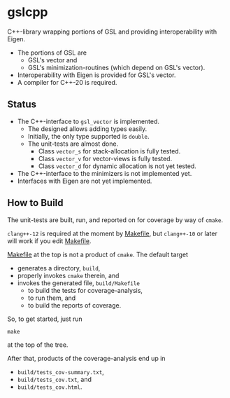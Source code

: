 # gslcpp

C++-library wrapping portions of GSL and providing interoperability with Eigen.
  - The portions of GSL are
    - GSL's vector and
    - GSL's minimization-routines (which depend on GSL's vector).
  - Interoperability with Eigen is provided for GSL's vector.
  - A compiler for C++-20 is required.

## Status

- The C++-interface to `gsl_vector` is implemented.
  - The designed allows adding types easily.
  - Initially, the only type supported is `double`.
  - The unit-tests are almost done.
    - Class `vector_s` for stack-allocation is fully tested.
    - Class `vector_v` for vector-views is fully tested.
    - Class `vector_d` for dynamic allocation is not yet tested.
- The C++-interface to the minimizers is not implemented yet.
- Interfaces with Eigen are not yet implemented.

## How to Build

The unit-tests are built, run, and reported on for coverage by way of `cmake`.

`clang++-12` is required at the moment by [Makefile](Makefile), but
`clang++-10` or later will work if you edit [Makefile](Makefile).

[Makefile](Makefile) at the top is not a product of `cmake`. The default target
  - generates a directory, `build`,
  - properly invokes `cmake` therein, and
  - invokes the generated file, `build/Makefile`
    - to build the tests for coverage-analysis,
    - to run them, and
    - to build the reports of coverage.

So, to get started, just run
```
make
```
at the top of the tree.

After that, products of the coverage-analysis end up in
  - `build/tests_cov-summary.txt`,
  - `build/tests_cov.txt`, and
  - `build/tests_cov.html`.

